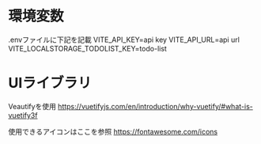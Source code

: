 # 環境変数

.envファイルに下記を記載
VITE_API_KEY=api key
VITE_API_URL=api url
VITE_LOCALSTORAGE_TODOLIST_KEY=todo-list

# UIライブラリ

Veautifyを使用
https://vuetifyjs.com/en/introduction/why-vuetify/#what-is-vuetify3f

使用できるアイコンはここを参照
https://fontawesome.com/icons
